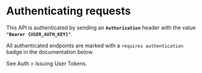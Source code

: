 # Authenticating requests

This API is authenticated by sending an **`Authorization`** header with the value **`"Bearer {USER_AUTH_KEY}"`**.

All authenticated endpoints are marked with a `requires authentication` badge in the documentation below.

See Auth > Issuing User Tokens.
